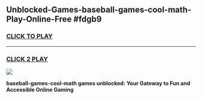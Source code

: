 
## Unblocked-Games-baseball-games-cool-math-Play-Online-Free #fdgb9
<h3>
<a href="https://us.freeplayer.one?title=baseball-games-cool-math&ref=10M">CLICK TO PLAY</a></h3>
<hr>

<h3>
<a href="https://us.freeplayer.one?title=baseball-games-cool-math&ref=10M">CLICK 2 PLAY</a>
  
</h3>

<a href="https://us.freeplayer.one?title=baseball-games-cool-math&ref=10M"><img src="https://clearcache.store/games.png"></a>


**baseball-games-cool-math games unblocked: Your Gateway to Fun and Accessible Online Gaming**
